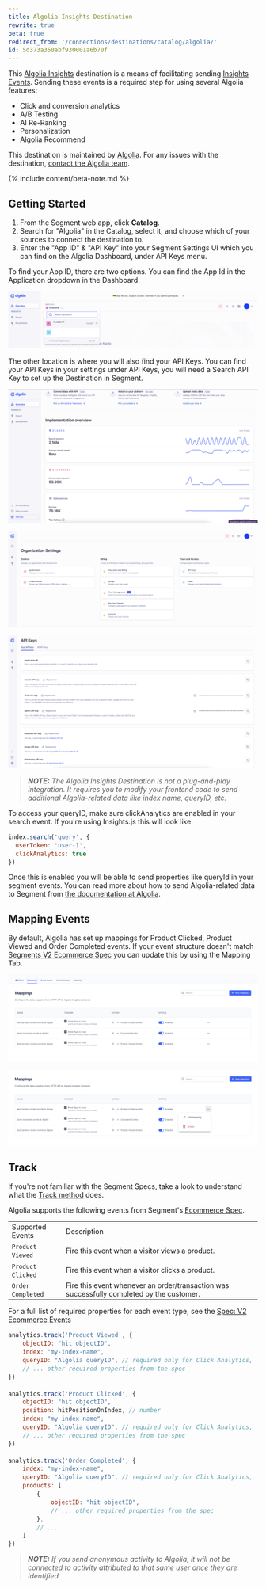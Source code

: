 ```yaml
---
title: Algolia Insights Destination
rewrite: true
beta: true
redirect_from: '/connections/destinations/catalog/algolia/'
id: 5d373a350abf930001a6b70f
---
```

This [Algolia Insights](https://www.algolia.com/products/analytics/) destination is a means of facilitating sending [Insights Events](https://www.algolia.com/doc/guides/sending-events/getting-started/). Sending these events is a required step for using several Algolia features:

- Click and conversion analytics
- A/B Testing
- AI Re-Ranking
- Personalization
- Algolia Recommend

This destination is maintained by [Algolia](https://www.algolia.com/). For any issues with the destination, [contact the Algolia team](mailto:hey@algolia.com).

{% include content/beta-note.md %}


## Getting Started

1. From the Segment web app, click **Catalog**.
2. Search for "Algolia" in the Catalog, select it, and choose which of your sources to connect the destination to.
3. Enter the "App ID" & "API Key" into your Segment Settings UI which you can find on the Algolia Dashboard, under API Keys menu.

To find your App ID, there are two options. You can find the App Id in the Application dropdown in the Dashboard.

![Application Dropdown](images/algolia_app_id_dropdown.png)

The other location is where you will also find your API Keys. You can find your API Keys in your settings under API Keys, you will need a Search API Key to set up the Destination in Segment. 

![Dashboard Settings](images/algolia_dashboard_settings.png)

![Settings Menu](images/algolia_settings_menu.png)

![Api Keys](images/algolia_api_keys.png)

> _**NOTE:** The Algolia Insights Destination is not a plug-and-play integration. It requires you to modify your frontend code to send additional Algolia-related data like index name, queryID, etc._

To access your queryID, make sure clickAnalytics are enabled in your search event. If you're using Insights.js this will look like
```js
index.search('query', {
  userToken: 'user-1',
  clickAnalytics: true
})
``` 

Once this is enabled you will be able to send properties like queryId in your segment events. You can read more about how to send Algolia-related data to Segment from [the documentation at Algolia](https://www.algolia.com/doc/guides/sending-events/implementing/connectors/segment/).

## Mapping Events

By default, Algolia has set up mappings for Product Clicked, Product Viewed and Order Completed events. If your event structure doesn't match [Segments V2 Ecommerce Spec](/docs/connections/spec/ecommerce/v2/) you can update this by using the Mapping Tab.

![Mappings Tab](images/mapping_tab.png)

![Edit Mappings](images/mapping_tab_edit.png)

## Track

If you're not familiar with the Segment Specs, take a look to understand what the [Track method](/docs/connections/spec/track/) does.

Algolia supports the following events from Segment's [Ecommerce Spec](/docs/connections/spec/ecommerce/v2/).

<table>
  <tr>
   <td>Supported Events</td>
   <td>Description</td>
  </tr>
  <tr>
   <td><code>Product Viewed</code></td>
   <td>Fire this event when a visitor views a product.</td>
  </tr>
  <tr>
   <td><code>Product Clicked</code></td>
   <td>Fire this event when a visitor clicks a product.</td>
  </tr>
  <tr>
   <td><code>Order Completed</code></td>
   <td>Fire this event whenever an order/transaction was successfully completed by the customer.</td>
  </tr>
</table>

For a full list of required properties for each event type, see the [Spec: V2 Ecommerce Events](/docs/connections/spec/ecommerce/v2/)

```js
analytics.track('Product Viewed', {
    objectID: "hit objectID",
    index: "my-index-name",
    queryID: "Algolia queryID", // required only for Click Analytics,
    // ... other required properties from the spec
})

analytics.track('Product Clicked', {
    objectID: "hit objectID",
    position: hitPositionOnIndex, // number
    index: "my-index-name",
    queryID: "Algolia queryID", // required only for Click Analytics,
    // ... other required properties from the spec
})

analytics.track('Order Completed', {
    index: "my-index-name",
    queryID: "Algolia queryID", // required only for Click Analytics,
    products: [
        {
            objectID: "hit objectID",
            // ... other required properties from the spec
        },
        // ...
    ]
})
```

> _**NOTE:** If you send anonymous activity to Algolia, it will not be connected to activity attributed to that same user once they are identified._
